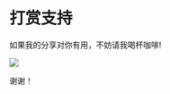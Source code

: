 # 打赏支持

如果我的分享对你有用，不妨请我喝杯咖啡!

![](https://img-1255332810.cos.ap-chengdu.myqcloud.com/wechatpay_vKNMDj.jpg)

谢谢！